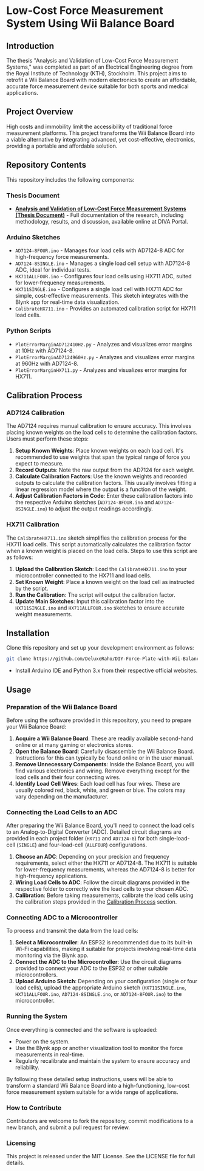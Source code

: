 # Low-Cost Force Measurement System Using Wii Balance Board

## Introduction
The thesis "Analysis and Validation of Low-Cost Force Measurement Systems," was completed as part of an Electrical Engineering degree from the Royal Institute of Technology (KTH), Stockholm. This project aims to retrofit a Wii Balance Board with modern electronics to create an affordable, accurate force measurement device suitable for both sports and medical applications.

## Project Overview
High costs and immobility limit the accessibility of traditional force measurement platforms. This project transforms the Wii Balance Board into a viable alternative by integrating advanced, yet cost-effective, electronics, providing a portable and affordable solution.

## Repository Contents
This repository includes the following components:

### Thesis Document
- [**Analysis and Validation of Low-Cost Force Measurement Systems (Thesis Document)**](https://www.diva-portal.org/smash/record.jsf?dswid=5604&pid=diva2%3A1838323&c=1&searchType=SIMPLE&language=sv&query=rahand+mustafa&af=%5B%5D&aq=%5B%5B%5D%5D&aq2=%5B%5B%5D%5D&aqe=%5B%5D&noOfRows=50&sortOrder=author_sort_asc&sortOrder2=title_sort_asc&onlyFullText=false&sf=all) - Full documentation of the research, including methodology, results, and discussion, available online at DIVA Portal.


### Arduino Sketches
- `AD7124-8FOUR.ino` - Manages four load cells with AD7124-8 ADC for high-frequency force measurements.
- `AD7124-8SINGLE.ino` - Manages a single load cell setup with AD7124-8 ADC, ideal for individual tests.
- `HX711ALLFOUR.ino` - Configures four load cells using HX711 ADC, suited for lower-frequency measurements.
- `HX711SINGLE.ino` - Configures a single load cell with HX711 ADC for simple, cost-effective measurements. This sketch integrates with the Blynk app for real-time data visualization.
- `CalibrateHX711.ino` - Provides an automated calibration script for HX711 load cells.

### Python Scripts
- `PlotErrorMarginAD712410Hz.py` - Analyzes and visualizes error margins at 10Hz with AD7124-8.
- `PlotErrorMarginAD7124960Hz.py` - Analyzes and visualizes error margins at 960Hz with AD7124-8.
- `PlotErrorMarginHX711.py` - Analyzes and visualizes error margins for HX711.

## Calibration Process

### AD7124 Calibration
The AD7124 requires manual calibration to ensure accuracy. This involves placing known weights on the load cells to determine the calibration factors. Users must perform these steps:

1. **Setup Known Weights**: Place known weights on each load cell. It's recommended to use weights that span the typical range of force you expect to measure.
2. **Record Outputs**: Note the raw output from the AD7124 for each weight.
3. **Calculate Calibration Factors**: Use the known weights and recorded outputs to calculate the calibration factors. This usually involves fitting a linear regression model where the output is a function of the weight.
4. **Adjust Calibration Factors in Code**: Enter these calibration factors into the respective Arduino sketches (`AD7124-8FOUR.ino` and `AD7124-8SINGLE.ino`) to adjust the output readings accordingly.

### HX711 Calibration
The `CalibrateHX711.ino` sketch simplifies the calibration process for the HX711 load cells. This script automatically calculates the calibration factor when a known weight is placed on the load cells. Steps to use this script are as follows:

1. **Upload the Calibration Sketch**: Load the `CalibrateHX711.ino` to your microcontroller connected to the HX711 and load cells.
2. **Set Known Weight**: Place a known weight on the load cell as instructed by the script.
3. **Run the Calibration**: The script will output the calibration factor.
4. **Update Main Sketches**: Input this calibration factor into the `HX711SINGLE.ino` and `HX711ALLFOUR.ino` sketches to ensure accurate weight measurements.

## Installation
Clone this repository and set up your development environment as follows:
```bash
git clone https://github.com/DeluxeRaho/DIY-Force-Plate-with-Wii-Balance-Board.git
```
- Install Arduino IDE and Python 3.x from their respective official websites.

## Usage

### Preparation of the Wii Balance Board
Before using the software provided in this repository, you need to prepare your Wii Balance Board:

1. **Acquire a Wii Balance Board**: These are readily available second-hand online or at many gaming or electronics stores.
2. **Open the Balance Board**: Carefully disassemble the Wii Balance Board. Instructions for this can typically be found online or in the user manual.
3. **Remove Unnecessary Components**: Inside the Balance Board, you will find various electronics and wiring. Remove everything except for the load cells and their four connecting wires.
4. **Identify Load Cell Wires**: Each load cell has four wires. These are usually colored red, black, white, and green or blue. The colors may vary depending on the manufacturer.

### Connecting the Load Cells to an ADC
After preparing the Wii Balance Board, you'll need to connect the load cells to an Analog-to-Digital Converter (ADC). Detailed circuit diagrams are provided in each project folder (`HX711` and `AD7124-8`) for both single-load-cell (`SINGLE`) and four-load-cell (`ALLFOUR`) configurations.

1. **Choose an ADC**: Depending on your precision and frequency requirements, select either the HX711 or AD7124-8. The HX711 is suitable for lower-frequency measurements, whereas the AD7124-8 is better for high-frequency applications.
2. **Wiring Load Cells to ADC**: Follow the circuit diagrams provided in the respective folder to correctly wire the load cells to your chosen ADC.
3. **Calibration**: Before taking measurements, calibrate the load cells using the calibration steps provided in the [Calibration Process](#calibration-process) section.

### Connecting ADC to a Microcontroller
To process and transmit the data from the load cells:

1. **Select a Microcontroller**: An ESP32 is recommended due to its built-in Wi-Fi capabilities, making it suitable for projects involving real-time data monitoring via the Blynk app.
2. **Connect the ADC to the Microcontroller**: Use the circuit diagrams provided to connect your ADC to the ESP32 or other suitable microcontrollers.
3. **Upload Arduino Sketch**: Depending on your configuration (single or four load cells), upload the appropriate Arduino sketch (`HX711SINGLE.ino`, `HX711ALLFOUR.ino`, `AD7124-8SINGLE.ino`, or `AD7124-8FOUR.ino`) to the microcontroller.

### Running the System
Once everything is connected and the software is uploaded:
- Power on the system.
- Use the Blynk app or another visualization tool to monitor the force measurements in real-time.
- Regularly recalibrate and maintain the system to ensure accuracy and reliability.

By following these detailed setup instructions, users will be able to transform a standard Wii Balance Board into a high-functioning, low-cost force measurement system suitable for a wide range of applications.

### How to Contribute
Contributors are welcome to fork the repository, commit modifications to a new branch, and submit a pull request for review.

### Licensing
This project is released under the MIT License. See the LICENSE file for full details.
